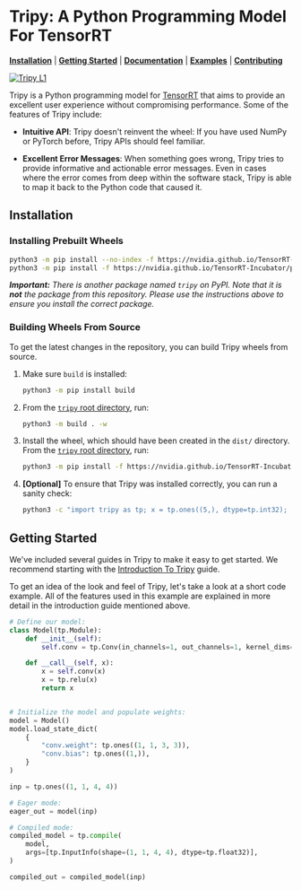 
# Tripy: A Python Programming Model For TensorRT

<!-- Tripy: DOC: OMIT Start -->
[**Installation**](#installation) | [**Getting Started**](#getting-started) | [**Documentation**](https://nvidia.github.io/TensorRT-Incubator/) | [**Examples**](./examples) | [**Contributing**](./CONTRIBUTING.md)

[![Tripy L1](https://github.com/NVIDIA/TensorRT-Incubator/actions/workflows/tripy-l1.yml/badge.svg)](https://github.com/NVIDIA/TensorRT-Incubator/actions/workflows/tripy-l1.yml)
<!-- Tripy: DOC: OMIT End -->

Tripy is a Python programming model for [TensorRT](https://developer.nvidia.com/tensorrt) that aims to provide an excellent
user experience without compromising performance. Some of the features of Tripy include:

- **Intuitive API**: Tripy doesn't reinvent the wheel: If you have used NumPy or
    PyTorch before, Tripy APIs should feel familiar.

- **Excellent Error Messages**: When something goes wrong, Tripy tries to provide
    informative and actionable error messages. Even in cases where the error comes
    from deep within the software stack, Tripy is able to map it back to the Python code
    that caused it.


## Installation

<!-- Tripy: DOC: OMIT Start -->
### Installing Prebuilt Wheels
<!-- Tripy: DOC: OMIT End -->

```bash
python3 -m pip install --no-index -f https://nvidia.github.io/TensorRT-Incubator/packages.html tripy --no-deps
python3 -m pip install -f https://nvidia.github.io/TensorRT-Incubator/packages.html tripy
```

***Important:** There is another package named `tripy` on PyPI.*
*Note that it is **not** the package from this repository.*
*Please use the instructions above to ensure you install the correct package.*

<!-- Tripy: DOC: OMIT Start -->
### Building Wheels From Source

To get the latest changes in the repository, you can build Tripy wheels from source.

1. Make sure `build` is installed:

    ```bash
    python3 -m pip install build
    ```

2. From the [`tripy` root directory](.), run:

    ```bash
    python3 -m build . -w
    ```

3. Install the wheel, which should have been created in the `dist/` directory.
    From the [`tripy` root directory](.), run:

    ```bash
    python3 -m pip install -f https://nvidia.github.io/TensorRT-Incubator/packages.html dist/tripy-*.whl
    ```

4. **[Optional]** To ensure that Tripy was installed correctly, you can run a sanity check:

    ```bash
    python3 -c "import tripy as tp; x = tp.ones((5,), dtype=tp.int32); assert x.tolist() == [1] * 5"
    ```

<!-- Tripy: DOC: OMIT End -->

## Getting Started

We've included several guides in Tripy to make it easy to get started.
We recommend starting with the
[Introduction To Tripy](https://nvidia.github.io/TensorRT-Incubator/pre0_user_guides/00-introduction-to-tripy.html)
guide.

To get an idea of the look and feel of Tripy, let's take a look at a short code example.
All of the features used in this example are explained in more detail in the
introduction guide mentioned above.

```py
# Define our model:
class Model(tp.Module):
    def __init__(self):
        self.conv = tp.Conv(in_channels=1, out_channels=1, kernel_dims=[3, 3])

    def __call__(self, x):
        x = self.conv(x)
        x = tp.relu(x)
        return x


# Initialize the model and populate weights:
model = Model()
model.load_state_dict(
    {
        "conv.weight": tp.ones((1, 1, 3, 3)),
        "conv.bias": tp.ones((1,)),
    }
)

inp = tp.ones((1, 1, 4, 4))

# Eager mode:
eager_out = model(inp)

# Compiled mode:
compiled_model = tp.compile(
    model,
    args=[tp.InputInfo(shape=(1, 1, 4, 4), dtype=tp.float32)],
)

compiled_out = compiled_model(inp)
```
